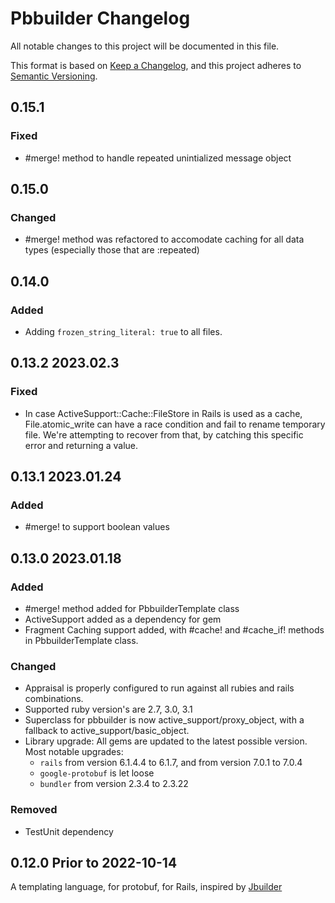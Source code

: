 # Pbbuilder Changelog
All notable changes to this project will be documented in this file.

This format is based on [Keep a Changelog](https://keepachangelog.com/en/1.0.0/), and this project adheres to [Semantic Versioning](https://semver.org/spec/v2.0.0.html).

## 0.15.1
### Fixed
- #merge! method to handle repeated unintialized message object

## 0.15.0
### Changed
- #merge! method was refactored to accomodate caching for all data types (especially those that are :repeated)

## 0.14.0
### Added
- Adding `frozen_string_literal: true` to all files.

## 0.13.2 2023.02.3
### Fixed
- In case ActiveSupport::Cache::FileStore in Rails is used as a cache, File.atomic_write can have a race condition and fail to rename temporary file. We're attempting to recover from that, by catching this specific error and returning a value.

## 0.13.1 2023.01.24
### Added
- #merge! to support boolean values

## 0.13.0 2023.01.18
### Added
- #merge! method added for PbbuilderTemplate class
- ActiveSupport added as a dependency for gem
- Fragment Caching support added, with #cache! and #cache_if! methods in PbbuilderTemplate class.


### Changed
- Appraisal is properly configured to run against all rubies and rails combinations.
- Supported ruby version's are 2.7, 3.0, 3.1
- Superclass for pbbuilder is now active_support/proxy_object, with a fallback to active_support/basic_object.
- Library upgrade: All gems are updated to the latest possible version. Most notable upgrades:
  - `rails` from version 6.1.4.4 to 6.1.7, and from version 7.0.1 to 7.0.4
  - `google-protobuf` is let loose
  - `bundler` from version 2.3.4 to 2.3.22

### Removed
- TestUnit dependency


## 0.12.0 Prior to 2022-10-14

A templating language, for protobuf, for Rails, inspired by [Jbuilder](https://github.com/rails/jbuilder)

